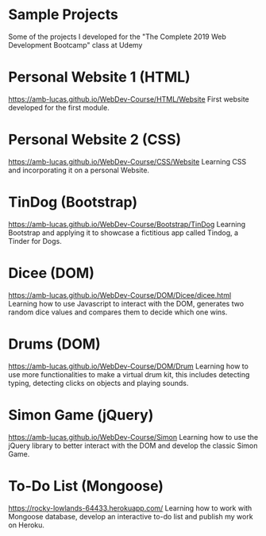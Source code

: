 # Sample Projects
Some of the projects I developed for the "The Complete 2019 Web Development Bootcamp" class at Udemy

# Personal Website 1 (HTML)
<https://amb-lucas.github.io/WebDev-Course/HTML/Website>
First website developed for the first module.

# Personal Website 2 (CSS)
<https://amb-lucas.github.io/WebDev-Course/CSS/Website>
Learning CSS and incorporating it on a personal Website.

# TinDog (Bootstrap)
<https://amb-lucas.github.io/WebDev-Course/Bootstrap/TinDog>
Learning Bootstrap and applying it to showcase a fictitious app called Tindog, a Tinder for Dogs.

# Dicee (DOM)
<https://amb-lucas.github.io/WebDev-Course/DOM/Dicee/dicee.html>
Learning how to use Javascript to interact with the DOM, generates two random dice values and compares them to decide which one wins.

# Drums (DOM)
<https://amb-lucas.github.io/WebDev-Course/DOM/Drum>
Learning how to use more functionalities to make a virtual drum kit, this includes detecting typing, detecting clicks on objects and playing sounds.

# Simon Game (jQuery)
<https://amb-lucas.github.io/WebDev-Course/Simon>
Learning how to use the jQuery library to better interact with the DOM and develop the classic Simon Game.

# To-Do List (Mongoose)
<https://rocky-lowlands-64433.herokuapp.com/>
Learning how to work with Mongoose database, develop an interactive to-do list and publish my work on Heroku.
